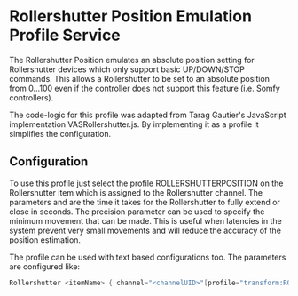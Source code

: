 # Rollershutter Position Emulation Profile Service

The Rollershutter Position emulates an absolute position setting for Rollershutter devices which only support basic UP/DOWN/STOP commands.
This allows a Rollershutter to be set to an absolute position from 0...100 even if the controller does not support this feature (i.e. Somfy controllers).

The code-logic for this profile was adapted from Tarag Gautier's JavaScript implementation VASRollershutter.js.
By implementing it as a profile it simplifies the configuration.

## Configuration

To use this profile just select the profile ROLLERSHUTTERPOSITION on the Rollershutter item which is assigned to the Rollershutter channel.
The parameters <uptime> and <downtime> are the time it takes for the Rollershutter to fully extend or close in seconds.
The precision parameter can be used to specify the minimum movement that can be made.
This is useful when latencies in the system prevent very small movements and will reduce the accuracy of the position estimation.

The profile can be used with text based configurations too. The parameters are configured like:
```java
Rollershutter <itemName> { channel="<channelUID>"[profile="transform:ROLLERSHUTTERPOSITION", uptime=<uptime>, downtime=<downtime>, precision=<minimum percent movement>]}
```
